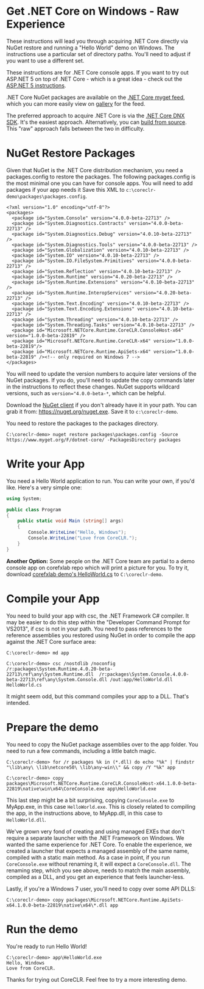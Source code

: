 Get .NET Core on Windows - Raw Experience
=========================================

These instructions will lead you through acquiring .NET Core directly via NuGet restore and running a "Hello World" demo on Windows. The instructions use a particular set of directory paths. You'll need to adjust if you want to use a different set.

These instructions are for .NET Core console apps. If you want to try out ASP.NET 5 on top of .NET Core - which is a great idea - check out the [ASP.NET 5 instructions](https://github.com/aspnet/home).

.NET Core NuGet packages are available on the [.NET Core myget feed](https://www.myget.org/F/dotnet-core), which you can more easily view on [gallery](https://www.myget.org/gallery/dotnet-core) for the feed.

The preferred approach to acquire .NET Core is via the [.NET Core DNX SDK](get-dotnetcore-dnx-windows.md). It's the easiest approach. Alternatively, you can [build from source](../building/windows-instructions.md). This "raw" approach falls between the two in difficulty.

NuGet Restore Packages
======================

Given that NuGet is the .NET Core distribution mechanism, you need a packages.config to restore the packages. The following packages.config is the most minimal one you can have for console apps. You will need to add packages if your app needs it Save this XML to `c:\coreclr-demo\packages\packages.config`.

```
<?xml version="1.0" encoding="utf-8"?>
<packages>
  <package id="System.Console" version="4.0.0-beta-22713" />
  <package id="System.Diagnostics.Contracts" version="4.0.0-beta-22713" />
  <package id="System.Diagnostics.Debug" version="4.0.10-beta-22713" />
  <package id="System.Diagnostics.Tools" version="4.0.0-beta-22713" />
  <package id="System.Globalization" version="4.0.10-beta-22713" />
  <package id="System.IO" version="4.0.10-beta-22713" />
  <package id="System.IO.FileSystem.Primitives" version="4.0.0-beta-22713" />
  <package id="System.Reflection" version="4.0.10-beta-22713" />
  <package id="System.Runtime" version="4.0.20-beta-22713" />
  <package id="System.Runtime.Extensions" version="4.0.10-beta-22713" />
  <package id="System.Runtime.InteropServices" version="4.0.20-beta-22713" />
  <package id="System.Text.Encoding" version="4.0.10-beta-22713" />
  <package id="System.Text.Encoding.Extensions" version="4.0.10-beta-22713" />
  <package id="System.Threading" version="4.0.10-beta-22713" />
  <package id="System.Threading.Tasks" version="4.0.10-beta-22713" />
  <package id="Microsoft.NETCore.Runtime.CoreCLR.ConsoleHost-x64" version="1.0.0-beta-22819" />
  <package id="Microsoft.NETCore.Runtime.CoreCLR-x64" version="1.0.0-beta-22819"/>
  <package id="Microsoft.NETCore.Runtime.ApiSets-x64" version="1.0.0-beta-22819" /><!-- only required on Windows 7 -->
</packages>
```

You will need to update the version numbers to acquire later versions of the NuGet packages. If you do, you'll need to update the copy commands later in the instructions to reflect these changes. NuGet supports wildcard versions, such as `version="4.0.0-beta-*`, which can be helpful.

Download the [NuGet client](https://nuget.org/nuget.exe) if you don't already have it in your path. You can grab it from: https://nuget.org/nuget.exe. Save it to `c:\coreclr-demo`.

You need to restore the packages to the packages directory.

	C:\coreclr-demo> nuget restore packages\packages.config -Source https://www.myget.org/F/dotnet-core/ -PackagesDirectory packages

Write your App
==============

You need a Hello World application to run. You can write your own, if you'd like. Here's a very simple one:

```csharp
using System;

public class Program
{
    public static void Main (string[] args)
    {
        Console.WriteLine("Hello, Windows");
        Console.WriteLine("Love from CoreCLR.");
    }
}
```

**Another Option:** Some people on the .NET Core team are partial to a demo console app on corefxlab repo which will print a picture for you. To try it, download [corefxlab demo's HelloWorld.cs](https://raw.githubusercontent.com/dotnet/corefxlab/master/demos/CoreClrConsoleApplications/HelloWorld/HelloWorld.cs) to `C:\coreclr-demo`.

Compile your App
================

You need to build your app with csc, the .NET Framework C# compiler. It may be easier to do this step within the "Developer Command Prompt for VS2013", if csc is not in your path. You need to pass references to the reference assemblies you restored using NuGet in order to compile the app against the .NET Core surface area:

	C:\coreclr-demo> md app

	C:\coreclr-demo> csc /nostdlib /noconfig /r:packages\System.Runtime.4.0.20-beta-22713\ref\any\System.Runtime.dll  /r:packages\System.Console.4.0.0-beta-22713\ref\any\System.Console.dll /out:app/HelloWorld.dll HelloWorld.cs

It might seem odd, but this command compiles your app to a DLL. That's intended.

Prepare the demo
================

You need to copy the NuGet package assemblies over to the app folder. You need to run a few commands, including a little batch magic.

	C:\coreclr-demo> for /r packages %k in (*.dll) do echo "%k" | findstr "\lib\any\ \lib\netcore50\ \lib\any~win\\" && copy /Y "%k" app

	C:\coreclr-demo> copy packages\Microsoft.NETCore.Runtime.CoreCLR.ConsoleHost-x64.1.0.0-beta-22819\native\win\x64\CoreConsole.exe app\HelloWorld.exe

This last step might be a bit surprising, copying `CoreConsole.exe` to MyApp.exe, in this case `HelloWorld.exe`. This is closely related to compiling the app, in the instructions above, to MyApp.dll, in this case to `HelloWorld.dll`.

We've grown very fond of creating and using managed EXEs that don't require a separate launcher with the .NET Framework on Windows. We wanted the same experience for .NET Core. To enable the experience, we created a launcher that expects a managed assembly of the same name, compiled with a static main method. As a case in point, if you run `CoreConsole.exe` without renaming it, it will expect a `CoreConsole.dll`. The renaming step, which you see above, needs to match the main assembly, compiled as a DLL, and you get an experience that feels launcher-less.

Lastly, if you're a Windows 7 user, you'll need to copy over some API DLLS:

	C:\coreclr-demo> copy packages\Microsoft.NETCore.Runtime.ApiSets-x64.1.0.0-beta-22819\native\x64\*.dll app

Run the demo
============

You're ready to run Hello World!

	C:\coreclr-demo> app\HelloWorld.exe
	Hello, Windows
	Love from CoreCLR.

Thanks for trying out CoreCLR. Feel free to try a more interesting demo.
